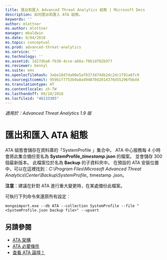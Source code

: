 ```yaml
---
title: 匯出和匯入 Advanced Threat Analytics 組態 | Microsoft Docs
description: 如何匯出和匯入 ATA 組態。
keywords: ''
author: mlottner
ms.author: mlottner
manager: mbaldwin
ms.date: 9/04/2018
ms.topic: conceptual
ms.prod: advanced-threat-analytics
ms.service: ''
ms.technology: ''
ms.assetid: 1d27dba8-fb30-4cce-a68a-f0b1df02b977
ms.reviewer: bennyl
ms.suite: ems
ms.openlocfilehash: 3abe18d7da00e5af0373d74db2dc2dc1f91a6fc9
ms.sourcegitcommit: 959b1f7753b9a8ad94870d2014376d55296fbbd4
ms.translationtype: HT
ms.contentlocale: zh-TW
ms.lasthandoff: 09/18/2018
ms.locfileid: "46133305"
---
```

*適用於：Advanced Threat Analytics 1.9 版*



# <a name="export-and-import-the-ata-configuration"></a>匯出和匯入 ATA 組態
ATA 組態會儲存在資料庫的「SystemProfile 」集合中。
ATA 中心服務每 4 小時會將此集合備份至名為 **SystemProfile_*timestamp*.json** 的檔案。 並會儲存 300 個最新版本。
此檔案位於名為 **Backup** 的子資料夾中。 在預設的 ATA 安裝位置中，可以在這裡找到︰*C:\Program Files\Microsoft Advanced Threat Analytics\Center\Backup\SystemProfile_* timestamp *.json*。 

**注意**：建議在針對 ATA 進行重大變更時，在某處備份此檔案。

可執行下列命令來還原所有設定︰

`mongoimport.exe --db ATA --collection SystemProfile --file "<SystemProfile.json backup file>" --upsert`

## <a name="see-also"></a>另請參閱
- [ATA 架構](ata-architecture.md)
- [ATA 必要條件](ata-prerequisites.md)
- [查看 ATA 論壇！](https://social.technet.microsoft.com/Forums/security/home?forum=mata)

